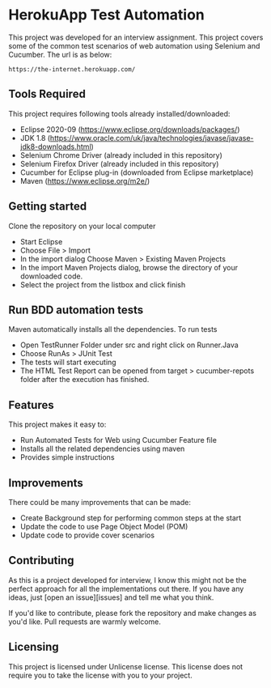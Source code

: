 # HerokuApp Test Automation

This project was developed for an interview assignment. This project covers some of the common test scenarios of web automation using Selenium and Cucumber. The url is as below:

```shell
https://the-internet.herokuapp.com/
```

## Tools Required

This project requires following tools already installed/downloaded:
* Eclipse 2020-09 (https://www.eclipse.org/downloads/packages/)
* JDK 1.8 (https://www.oracle.com/uk/java/technologies/javase/javase-jdk8-downloads.html)
* Selenium Chrome Driver (already included in this repository)
* Selenium Firefox Driver (already included in this repository)
* Cucumber for Eclipse plug-in (downloaded from Eclipse marketplace)
* Maven (https://www.eclipse.org/m2e/)


## Getting started

Clone the repository on your local computer
* Start Eclipse
* Choose File > Import 
* In the import dialog Choose Maven > Existing Maven Projects
* In the import Maven Projects dialog, browse the directory of your downloaded code.
* Select the project from the listbox and click finish

## Run BDD automation tests

Maven automatically installs all the dependencies. To run tests

* Open TestRunner Folder under src and right click on Runner.Java 
* Choose RunAs > JUnit Test
* The tests will start executing 
* The HTML Test Report can be opened from target > cucumber-repots folder after the execution has finished. 

## Features

This project makes it easy to:
* Run Automated Tests for Web using Cucumber Feature file
* Installs all the related dependencies using maven
* Provides simple instructions

## Improvements

There could be many improvements that can be made:
* Create Background step for performing common steps at the start
* Update the code to use Page Object Model (POM)
* Update code to provide cover scenarios

## Contributing

As this is a project developed for interview, I know this might not be the perfect approach
for all the implementations out there. If you have any ideas, just
[open an issue][issues] and tell me what you think.

If you'd like to contribute, please fork the repository and make changes as
you'd like. Pull requests are warmly welcome.

## Licensing

This project is licensed under Unlicense license. This license does not require
you to take the license with you to your project.
